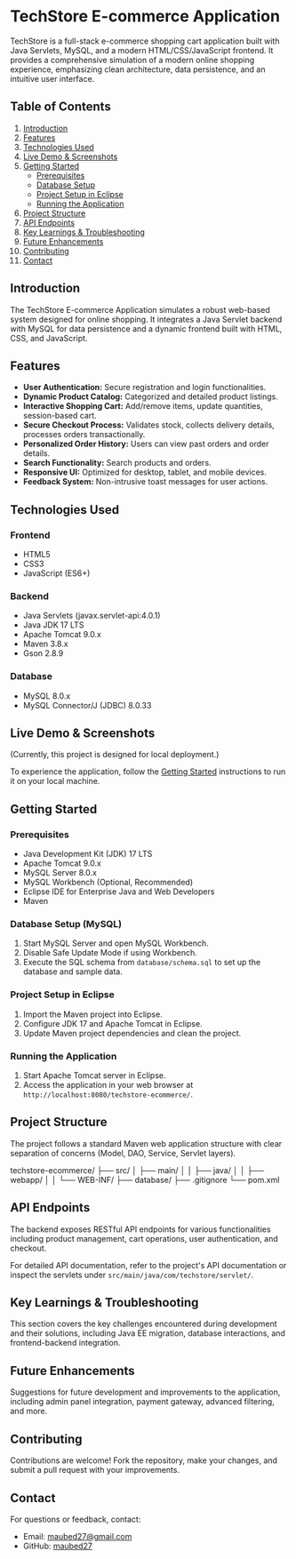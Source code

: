 # TechStore E-commerce Application

TechStore is a full-stack e-commerce shopping cart application built with Java Servlets, MySQL, and a modern HTML/CSS/JavaScript frontend. It provides a comprehensive simulation of a modern online shopping experience, emphasizing clean architecture, data persistence, and an intuitive user interface.

## Table of Contents

1. [Introduction](#introduction)
2. [Features](#features)
3. [Technologies Used](#technologies-used)
4. [Live Demo & Screenshots](#live-demo--screenshots)
5. [Getting Started](#getting-started)
   - [Prerequisites](#prerequisites)
   - [Database Setup](#database-setup-mysql)
   - [Project Setup in Eclipse](#project-setup-in-eclipse)
   - [Running the Application](#running-the-application)
6. [Project Structure](#project-structure)
7. [API Endpoints](#api-endpoints)
8. [Key Learnings & Troubleshooting](#key-learnings--troubleshooting)
9. [Future Enhancements](#future-enhancements)
10. [Contributing](#contributing)
11. [Contact](#contact)

## Introduction

The TechStore E-commerce Application simulates a robust web-based system designed for online shopping. It integrates a Java Servlet backend with MySQL for data persistence and a dynamic frontend built with HTML, CSS, and JavaScript.

## Features

- **User Authentication:** Secure registration and login functionalities.
- **Dynamic Product Catalog:** Categorized and detailed product listings.
- **Interactive Shopping Cart:** Add/remove items, update quantities, session-based cart.
- **Secure Checkout Process:** Validates stock, collects delivery details, processes orders transactionally.
- **Personalized Order History:** Users can view past orders and order details.
- **Search Functionality:** Search products and orders.
- **Responsive UI:** Optimized for desktop, tablet, and mobile devices.
- **Feedback System:** Non-intrusive toast messages for user actions.

## Technologies Used

### Frontend

- HTML5
- CSS3
- JavaScript (ES6+)

### Backend

- Java Servlets (javax.servlet-api:4.0.1)
- Java JDK 17 LTS
- Apache Tomcat 9.0.x
- Maven 3.8.x
- Gson 2.8.9

### Database

- MySQL 8.0.x
- MySQL Connector/J (JDBC) 8.0.33

## Live Demo & Screenshots

(Currently, this project is designed for local deployment.)

To experience the application, follow the [Getting Started](#getting-started) instructions to run it on your local machine.

## Getting Started

### Prerequisites

- Java Development Kit (JDK) 17 LTS
- Apache Tomcat 9.0.x
- MySQL Server 8.0.x
- MySQL Workbench (Optional, Recommended)
- Eclipse IDE for Enterprise Java and Web Developers
- Maven

### Database Setup (MySQL)

1. Start MySQL Server and open MySQL Workbench.
2. Disable Safe Update Mode if using Workbench.
3. Execute the SQL schema from `database/schema.sql` to set up the database and sample data.

### Project Setup in Eclipse

1. Import the Maven project into Eclipse.
2. Configure JDK 17 and Apache Tomcat in Eclipse.
3. Update Maven project dependencies and clean the project.

### Running the Application

1. Start Apache Tomcat server in Eclipse.
2. Access the application in your web browser at `http://localhost:8080/techstore-ecommerce/`.

## Project Structure

The project follows a standard Maven web application structure with clear separation of concerns (Model, DAO, Service, Servlet layers).

techstore-ecommerce/
├── src/
│ ├── main/
│ │ ├── java/
│ │ ├── webapp/
│ │ └── WEB-INF/
├── database/
├── .gitignore
└── pom.xml

## API Endpoints

The backend exposes RESTful API endpoints for various functionalities including product management, cart operations, user authentication, and checkout.

For detailed API documentation, refer to the project's API documentation or inspect the servlets under `src/main/java/com/techstore/servlet/`.

## Key Learnings & Troubleshooting

This section covers the key challenges encountered during development and their solutions, including Java EE migration, database interactions, and frontend-backend integration.

## Future Enhancements

Suggestions for future development and improvements to the application, including admin panel integration, payment gateway, advanced filtering, and more.

## Contributing

Contributions are welcome! Fork the repository, make your changes, and submit a pull request with your improvements.

## Contact

For questions or feedback, contact:

- Email: maubed27@gmail.com
- GitHub: [maubed27](https://github.com/maubed27)


